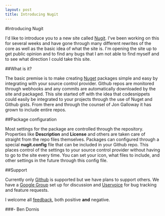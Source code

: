 ```yaml
---
layout: post
title: Introducing Nugit
---
```


#Introducing Nugit

I'd like to introduce you to a new site called <a href="http://nugit.org">Nugit</a>. I've been working on this for several weeks and have gone through many different rewrites of the core as well as the basic idea of what the site is. I'm opening the site up to get public opinion and to find any bugs that I am not able to find myself and to see what direction I could take this site.

##What is it?

The basic premise is to make creating <a href="http://nuget.org">Nuget</a> packages simple and easy by integrating with your source control provider. Github repos are monitored through webhooks and any commits are automatically downloaded by the site and packaged. This site started off with the idea that codesnippets could easily be integrated to your projects through the use of Nuget and Github gists. From there and through the counsel of Jon Galloway it has grown to include entire repos.

##Package configuration

Most settings for the package are controlled through the repository. Properties like <strong>Description</strong> and <strong>License</strong> and others are taken care of straight from the repo files themselves. Packages can configured through a special <strong>nugit.config</strong> file that can be included in your Github repo. This places control of the settings to your source control provider without having to go to the site every time. You can set your icon, what files to include, and other settings in the future through this config file.

##Support

Currently only <a href="https://github.com">Github</a> is supported but we have plans to support others. We have a <a href="http://groups.google.com/group/nugit">Google Group</a> set up for discussion and <a href="http://nugit.uservoice.com">Uservoice</a> for bug tracking and feature requests. 

I welcome all <a href="http://groups.google.com/group/nugit">feedback</a>, both positive <strong>and</strong> negative.

###- Ben Dornis